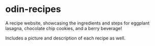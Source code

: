 # odin-recipes
A recipe website, showcasing the ingredients and steps for eggplant lasagna, chocolate chip cookies, and a berry beverage!

Includes a picture and description of each recipe as well.